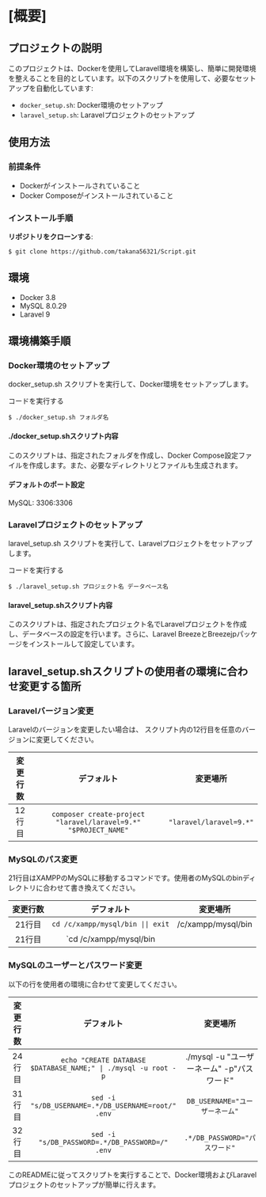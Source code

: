 # [概要]
## プロジェクトの説明

このプロジェクトは、Dockerを使用してLaravel環境を構築し、簡単に開発環境を整えることを目的としています。以下のスクリプトを使用して、必要なセットアップを自動化しています:

- `docker_setup.sh`: Docker環境のセットアップ
- `laravel_setup.sh`: Laravelプロジェクトのセットアップ

## 使用方法

### 前提条件

- Dockerがインストールされていること
- Docker Composeがインストールされていること

### インストール手順

 **リポジトリをクローンする**:

   ```
  $ git clone https://github.com/takana56321/Script.git
   ```

## 環境
- Docker 3.8
- MySQL 8.0.29
- Laravel 9
## 環境構築手順
### Docker環境のセットアップ

docker_setup.sh スクリプトを実行して、Docker環境をセットアップします。

コードを実行する

```
$ ./docker_setup.sh フォルダ名
```
#### ./docker_setup.shスクリプト内容
このスクリプトは、指定されたフォルダを作成し、Docker Compose設定ファイルを作成します。また、必要なディレクトリとファイルも生成されます。

#### デフォルトのポート設定
MySQL: 3306:3306

### Laravelプロジェクトのセットアップ
laravel_setup.sh スクリプトを実行して、Laravelプロジェクトをセットアップします。

コードを実行する
```
$ ./laravel_setup.sh プロジェクト名 データベース名
```

#### laravel_setup.shスクリプト内容
このスクリプトは、指定されたプロジェクト名でLaravelプロジェクトを作成し、データベースの設定を行います。さらに、Laravel BreezeとBreezejpパッケージをインストールして設定しています。


## laravel_setup.shスクリプトの使用者の環境に合わせ変更する箇所

### Laravelバージョン変更
Laravelのバージョンを変更したい場合は、
スクリプト内の12行目を任意のバージョンに変更してください。

| 変更行数 | デフォルト | 変更場所 |
| :---: | :---: | :---: |
| 12行目 | `composer create-project "laravel/laravel=9.*" "$PROJECT_NAME"` | `"laravel/laravel=9.*"` |

### MySQLのパス変更
21行目はXAMPPのMySQLに移動するコマンドです。使用者のMySQLのbinディレクトリに合わせて書き換えてください。

| 変更行数 | デフォルト | 変更場所 |
| :---: | :---: | :---: |
| 21行目 | `cd /c/xampp/mysql/bin \|\| exit` | /c/xampp/mysql/bin |
| 21行目 | `cd /c/xampp/mysql/bin || exit` | `/c/xampp/mysql/bin` |

### MySQLのユーザーとパスワード変更
以下の行を使用者の環境に合わせて変更してください。

| 変更行数 | デフォルト | 変更場所 |
| :---: | :---: | :---: |
| 24行目 | `echo "CREATE DATABASE $DATABASE_NAME;" \| ./mysql -u root -p` | ./mysql -u "ユーザーネーム" -p"パスワード" |
| 31行目 | `sed -i "s/DB_USERNAME=.*/DB_USERNAME=root/" .env` | `DB_USERNAME="ユーザーネーム"` |
| 32行目 | `sed -i "s/DB_PASSWORD=.*/DB_PASSWORD=/" .env` | `.*/DB_PASSWORD="パスワード"` |

このREADMEに従ってスクリプトを実行することで、Docker環境およびLaravelプロジェクトのセットアップが簡単に行えます。
